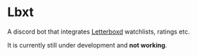 # Lbxt

A discord bot that integrates [Letterboxd](https://letterboxd.com) watchlists, ratings etc.

It is currently still under development and **not working**.
